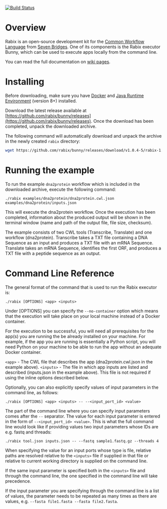 [![Build Status](https://travis-ci.org/rabix/bunny.svg?branch=master)](https://travis-ci.org/rabix/bunny)


# Overview

Rabix is an open-source development kit for the [Common Workflow Language](http://www.commonwl.org/) from [Seven Bridges](https://sbgenomics.com). 
One of its components is the Rabix executor Bunny, which can be used to execute apps locally from the command line.

You can read the full documentation on [wiki pages](https://github.com/rabix/bunny/wiki).

# Installing

Before downloading, make sure you have [Docker](https://docs.docker.com/engine/installation/) and [Java Runtime Environment](http://www.oracle.com/technetwork/java/javase/downloads/index.html) (version 8+) installed.

Download the latest release available at [https://github.com/rabix/bunny/releases](https://github.com/rabix/bunny/releases).
Once the download has been completed, unpack the downloaded archive.

The following command will automatically download and unpack the archive in the newly created `rabix` directory:

```sh
wget https://github.com/rabix/bunny/releases/download/v1.0.4-5/rabix-1.0.4.tar.gz -O rabix-1.0.4.tar.gz && tar -xvf rabix-1.0.4.tar.gz
```


# Running the example

To run the example `dna2protein` workflow which is included in the downloaded archive, execute the following command:

```
./rabix examples/dna2protein/dna2protein.cwl.json examples/dna2protein/inputs.json
```

This will execute the dna2protein workflow. Once the execution has been completed, information about the produced output will be shown in the terminal window (name and path of the output file, file size, checksum).

The example consists of two CWL tools (Transcribe, Translate) and one workflow (dna2protein). Transcribe takes a TXT file containing a DNA Sequence as an input and produces a TXT file with an mRNA Sequence. Translate takes an mRNA Sequence, identifies the first ORF, and produces a TXT file with a peptide sequence as an output.


# Command Line Reference
The general format of the command that is used to run the Rabix executor is:

```
./rabix [OPTIONS] <app> <inputs>
```

Under [OPTIONS] you can specify the `--no-container` option which means that the execution will take place on your local machine instead of a Docker container.

For the execution to be successful, you will need all prerequisites for the app(s) you are running the be already installed on your machine. For example, if the app you are running is essentially a Python script, you will need Python on your machine to be able to run the app without an adequate Docker container.

`<app>` - The CWL file that describes the app (dna2protein.cwl.json in the example above).
`<inputs>` - The file in which app inputs are listed and described (inputs.json in the example above). This file is not required if using the inline options described below.

Optionally, you can also explicitly specify values of input parameters in the command line, as follows:

```
./rabix [OPTIONS] <app> <inputs> -- --<input_port_id> <value>
```

The part of the command line where you can specify input parameters comes after the `--` separator. The value for each input parameter is entered in the form of `--<input_port_id> <value>`.
This is what the full command line would look like if providing values two input parameters whose IDs are e.g. fastq and threads:

```
./rabix tool.json inputs.json -- --fastq sample1.fastq.gz --threads 4
```

When specifying the value for an input ports whose type is file, relative paths are resolved relative to the `<inputs>` file if supplied in that file or relative to current working directory is supplied on the command line.

If the same input parameter is specified both in the `<inputs>` file and through the command line, the one specified in the command line will take precedence.

If the input parameter you are specifying through the command line is a list of values, the parameter needs to be repeated as many times as there are values, e.g. `--fasta file1.fasta --fasta file2.fasta`.

